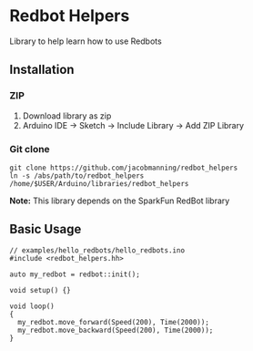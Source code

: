 # Redbot Helpers

Library to help learn how to use Redbots

## Installation
### ZIP
1. Download library as zip
1. Arduino IDE -> Sketch -> Include Library -> Add ZIP Library

### Git clone
```
git clone https://github.com/jacobmanning/redbot_helpers
ln -s /abs/path/to/redbot_helpers /home/$USER/Arduino/libraries/redbot_helpers
```

**Note:** This library depends on the SparkFun RedBot library

## Basic Usage
```
// examples/hello_redbots/hello_redbots.ino
#include <redbot_helpers.hh>

auto my_redbot = redbot::init();

void setup() {}

void loop()
{
  my_redbot.move_forward(Speed(200), Time(2000));
  my_redbot.move_backward(Speed(200), Time(2000));
}
```
